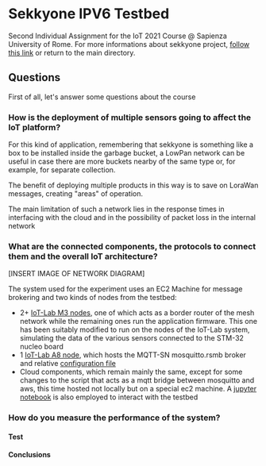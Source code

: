 # Sekkyone IPV6 Testbed

Second Individual Assignment for the IoT 2021 Course @ Sapienza University of Rome. For more informations about sekkyone project, [follow this link](https://github.com/drjack0/iot2020-2021/tree/main/sekkyone) or return to the main directory.

## Questions

First of all, let's answer some questions about the course

### How is the deployment of multiple sensors going to affect the IoT platform?

For this kind of application, remembering that sekkyone is something like a box to be installed inside the garbage bucket, a LowPan network can be useful in case there are more buckets nearby of the same type or, for example, for separate collection.

The benefit of deploying multiple products in this way is to save on LoraWan messages, creating "areas" of operation.

The main limitation of such a network lies in the response times in interfacing with the cloud and in the possibility of packet loss in the internal network

### What are the connected components, the protocols to connect them and the overall IoT architecture?

[INSERT IMAGE OF NETWORK DIAGRAM]

The system used for the experiment uses an EC2 Machine for message brokering and two kinds of nodes from the testbed:
* 2+ [IoT-Lab M3 nodes](https://www.iot-lab.info/docs/boards/iot-lab-m3/), one of which acts as a border router of the mesh network while the remaining ones run the application firmware. This one has been suitably modified to run on the nodes of the IoT-Lab system, simulating the data of the various sensors connected to the STM-32 nucleo board
* 1 [IoT-Lab A8 node](https://www.iot-lab.info/docs/boards/iot-lab-a8-m3/), which hosts the MQTT-SN mosquitto.rsmb broker and relative [configuration file](./iot-lab/config.conf)
* Cloud components, which remain mainly the same, except for some changes to the script that acts as a mqtt bridge between mosquitto and aws, this time hosted not locally but on a special ec2 machine. A [jupyter notebook](./iot-lab/sekkyone_mesh.ipynb) is also employed to interact with the testbed

### How do you measure the performance of the system?

#### Test

#### Conclusions

